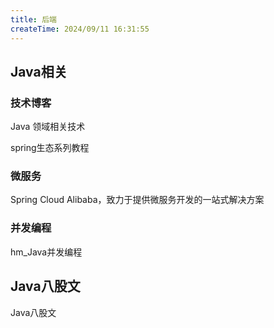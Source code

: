 ```yaml
---
title: 后端
createTime: 2024/09/11 16:31:55
---
```


## Java相关

### 技术博客

<CardGrid>  

<LinkCard icon="https://javadoop.com/favicon.ico" title="Javadoop" href="https://javadoop.com/">

 Java 领域相关技术

</LinkCard> 

<LinkCard icon="https://www.baeldung-cn.com/favicon.ico" title="Baeldung" href="https://www.baeldung-cn.com/">

spring生态系列教程

</LinkCard> 


</CardGrid>





### 微服务

<CardGrid>  

<LinkCard icon="https://spring-cloud-alibaba-group.github.io/zh-cn/favicon.ico" title="Spring Cloud Alibaba" href="https://spring-cloud-alibaba-group.github.io/zh-cn/">

Spring Cloud Alibaba，致力于提供微服务开发的一站式解决方案

</LinkCard> 

</CardGrid>

### 并发编程

<CardGrid>  

<LinkCard icon="mingcute:doc-line" title="hm_juc" href="https://www.yuque.com/mo_ming/gl7b70/gw2xt5">

hm_Java并发编程

</LinkCard> 

</CardGrid>

## Java八股文

<CardGrid>  

<LinkCard icon="https://javaguide.cn/favicon.ico" title="JavaGuide" href="https://javaguide.cn/home.html">

Java八股文

</LinkCard> 

</CardGrid>

